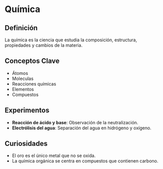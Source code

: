 # Química

## Definición
La química es la ciencia que estudia la composición, estructura, propiedades y cambios de la materia.

## Conceptos Clave
- Átomos
- Moleculas
- Reacciones químicas
- Elementos
- Compuestos

## Experimentos
- **Reacción de ácido y base**: Observación de la neutralización.
- **Electrólisis del agua**: Separación del agua en hidrógeno y oxígeno.

## Curiosidades
- El oro es el único metal que no se oxida.
- La química orgánica se centra en compuestos que contienen carbono.
